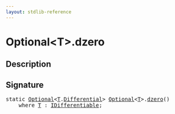 ```yaml
---
layout: stdlib-reference
---
```


# Optional\<T\>\.dzero

## Description





## Signature 

<pre>
<span class='code_keyword'>static</span> <a href="index.html" class="code_type">Optional</a>&lt;<a href="index.html#typeparam-T" class="code_type">T</a>.<a href="differential-0.html" class="code_type">Differential</a>&gt; <a href="index.html" class="code_type">Optional</a>&lt;<a href="index.html#typeparam-T" class="code_type">T</a>&gt;.<a href="dzero.html">dzero</a>()
    <span class='code_keyword'>where</span> <a href="index.html#typeparam-T" class="code_type">T</a> : <a href="../../interfaces/idifferentiable-01/index.html" class="code_type">IDifferentiable</a>;

</pre>

